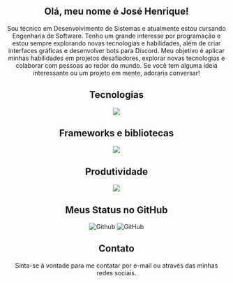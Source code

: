 <h2 align="center">Olá, meu nome é José Henrique!</h2>
<p align="center">Sou técnico em Desenvolvimento de Sistemas e atualmente estou cursando Engenharia de Software. Tenho um grande interesse por programação e estou sempre explorando novas tecnologias e habilidades, além de criar interfaces gráficas e desenvolver bots para Discord. Meu objetivo é aplicar minhas habilidades em projetos desafiadores, explorar novas tecnologias e colaborar com pessoas ao redor do mundo. Se você tem alguma ideia interessante ou um projeto em mente, adoraria conversar!</p>

<h2 align="center">Tecnologias</h2>
<p align="center">
  <a href="https://skillicons.dev">
    <img src="https://skillicons.dev/icons?i=html,css,sass,js,nodejs,ts,py,sqlite,dart,postgres" />
  </a>
</p>

<h2 align="center">Frameworks e bibliotecas</h2>
<p align="center">
  <a href="https://skillicons.dev">
    <img src="https://skillicons.dev/icons?i=vue,flutter,express,discordjs,electron,firebase,git" />
  </a>
</p>

<h2 align="center">Produtividade</h2>
<p align="center">
  <a href="https://skillicons.dev">
    <img src="https://skillicons.dev/icons?i=instagram,windows,vscode,androidstudio,github,vercel,figma,notion,postman,discord,npm,yarn" />
  </a>
</p>

<h2 align="center">Meus Status no GitHub</h2>
<p align="center">
  <img src="https://github-readme-stats.vercel.app/api?username=henrilima&theme=dark&show_icons=true&hide_border=true&count_private=true&locale=pt-br" alt="Github"/>
  <img src="https://github-readme-stats.vercel.app/api/top-langs/?username=henrilima&theme=dark&show_icons=true&hide_border=true&locale=pt-br&langs_count=10&layout=donut" alt="GitHub"/>
</p>

<h2 align="center">Contato</h2>
<p align="center">Sinta-se à vontade para me contatar por e-mail ou através das minhas redes sociais.</p>
